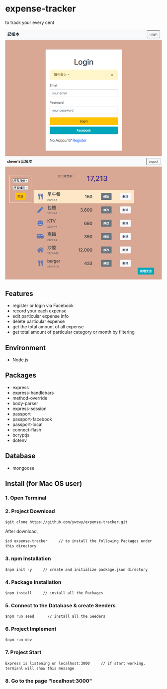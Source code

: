 # expense-tracker
to track your every cent

![Image](https://raw.githubusercontent.com/ywcwy/expense-tracker/master/expense-login.png)
![Image](https://raw.githubusercontent.com/ywcwy/expense-tracker/master/expense-list.png)

## Features
* register or login via Facebook
* record your each expense
* edit particular expense info
* delete particular expense 
* get the total amount of all expense
* get total amount of particular category or month by filtering

## Environment
* Node.js

## Packages
* express
* express-handlebars
* method-override
* body-parser
* express-session
* passport
* passport-facebook
* passport-local
* connect-flash
* bcryptjs
* dotenv

## Database
* mongoose 

## Install (for Mac OS user)
### 1. Open Terminal

### 2. Project Download
```
$git clone https://github.com/ywcwy/expense-tracker.git
```
After download, 
```
$cd expense-tracker     // to install the following Packages under this directory
```
### 3. npm Installation
```
$npm init -y     // create and initialize package.json directory
```
### 4. Package Installation
```
$npm install     // install all the Packages
```
### 5. Connect to the Database & create Seeders
```
$npm run seed      // install all the Seeders
```

### 6. Project Implement
```
$npm run dev   
```
### 7. Project Start 
```
Express is listening on localhost:3000     // if start working, termianl will show this message
```
### 8. Go to the page "localhost:3000"
